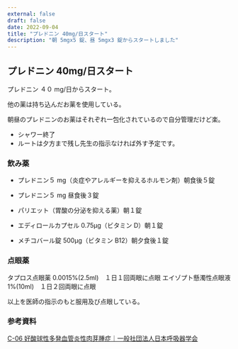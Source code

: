 ```yaml
---
external: false
draft: false
date: 2022-09-04
title: "プレドニン 40mg/日スタート"
description: "朝 5mgx5 錠、昼 5mgx3 錠からスタートしました"
---
```


## プレドニン 40mg/日スタート

プレドニン ４０ mg/日からスタート。

他の薬は持ち込んだお薬を使用している。

朝昼のプレドニンのお薬はそれぞれ一包化されているので自分管理だけど楽。

- シャワー終了
- ルートは夕方まで残し先生の指示なければ外す予定です。

### 飲み薬

- プレドニン５ mg（炎症やアレルギーを抑えるホルモン剤）朝食後５錠
- プレドニン５ mg 昼食後３錠

- パリエット（胃酸の分泌を抑える薬）朝１錠
- エディロールカプセル 0.75μg（ビタミン D）朝１錠
- メチコバール錠 500μg（ビタミン B12）朝夕食後１錠

### 点眼薬

タプロス点眼薬 0.0015%(2.5ml)　１日１回両眼に点眼
エイゾプト懸濁性点眼液 1%(10ml)　１日２回両眼に点眼

以上を医師の指示のもと服用及び点眼している。

### 参考資料

[C-06 好酸球性多発血管炎性肉芽腫症｜一般社団法人日本呼吸器学会](https://www.jrs.or.jp/citizen/disease/c/c-06.html)

